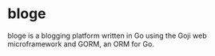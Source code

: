 # bloge

bloge is a blogging platform written in Go using the Goji web microframework
and GORM, an ORM for Go.
